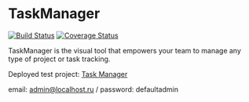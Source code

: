 # TaskManager
[![Build Status](https://img.shields.io/endpoint.svg?url=https%3A%2F%2Factions-badge.atrox.dev%2Fspikers-dev%2FTaskManagerUP%2Fbadge%3Fref%3Ddevelop&style=flat-square)](https://actions-badge.atrox.dev/spikers-dev/TaskManagerUP/goto?ref=develop)
[![Coverage Status](https://coveralls.io/repos/github/spikers-dev/TaskManagerUP/badge.svg?branch=develop)](https://coveralls.io/github/spikers-dev/TaskManagerUP?branch=develop)

TaskManager is the visual tool that empowers your team to manage any type of project or task tracking.

Deployed test project: [Task Manager](https://shpynev-taskmanager.onrender.com)

email: admin@localhost.ru / password: defaultadmin
